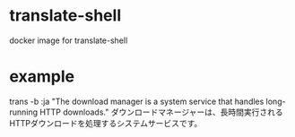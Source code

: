 # translate-shell
docker image for translate-shell

# example
trans -b :ja "The download manager is a system service that handles long-running HTTP downloads."
ダウンロードマネージャーは、長時間実行されるHTTPダウンロードを処理するシステムサービスです。
